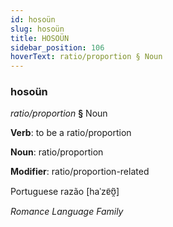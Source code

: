 ```yaml
---
id: hosoün
slug: hosoün
title: HOSOÜN
sidebar_position: 106
hoverText: ratio/proportion § Noun
---
```


### hosoün

*ratio/proportion* **§** Noun

**Verb**: to be a ratio/proportion

**Noun**: ratio/proportion

**Modifier**: ratio/proportion-related

Portuguese razão [haˈzɐ̃ʊ̯̃]

*Romance Language Family*